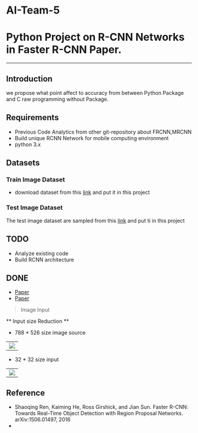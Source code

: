 # AI-Team-5
# Python Project on R-CNN Networks in Faster R-CNN Paper.
___
## Introduction
we propose what point affect to accuracy from between Python Package and C raw programming without Package.

## Requirements

- Previous Code Analytics from other git-repository about FRCNN,MRCNN
- Build unique RCNN Network for mobile computing environment
- python 3.x

## Datasets

### Train Image Dataset
- download dataset from this [link](https://www.cs.toronto.edu/~kriz/cifar.html) and put it in this project

### Test Image Dataset
The test image dataset are sampled from this [link](https://www.cs.toronto.edu/~kriz/cifar.html) and put ti in this project

## TODO
* Analyze existing code
* Build RCNN architecture

## DONE
* [Paper](https://arxiv.org/pdf/1506.01497)
* [Paper](https://arxiv.org/abs/1703.06870)


> Image Input

 ** Input size Reduction **

- 788 * 526 size image source
<table>
  <tr>
    <td>
     <img src="image/airplane788_526.JPG"/>
    </td>
  </tr>
</table>

- 32 * 32 size input
<table>
  <tr>
    <td>
      <img src="image/airplane32_32.jpg"/>
    </td>
  </tr>
</table>
  



## Reference
- Shaoqing Ren, Kaiming He, Ross Girshick, and Jian Sun. Faster R-CNN: Towards Real-Time Object
Detection with Region Proposal Networks. arXiv:1506.01497, 2016
- 
